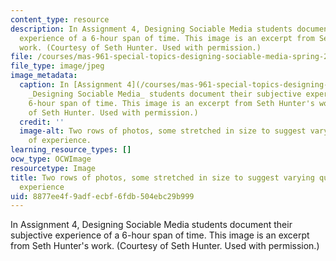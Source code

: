 ```yaml
---
content_type: resource
description: In Assignment 4, Designing Sociable Media students document their subjective
  experience of a 6-hour span of time. This image is an excerpt from Seth Hunter's
  work. (Courtesy of Seth Hunter. Used with permission.)
file: /courses/mas-961-special-topics-designing-sociable-media-spring-2008/8877ee4f9adfecbf6fdb504ebc29b999_mas-961s08.jpg
file_type: image/jpeg
image_metadata:
  caption: In [Assignment 4](/courses/mas-961-special-topics-designing-sociable-media-spring-2008/pages/assignments/_index),
    _Designing Sociable Media_ students document their subjective experience of a
    6-hour span of time. This image is an excerpt from Seth Hunter's work. (Courtesy
    of Seth Hunter. Used with permission.)
  credit: ''
  image-alt: Two rows of photos, some stretched in size to suggest varying qualities
    of experience.
learning_resource_types: []
ocw_type: OCWImage
resourcetype: Image
title: Two rows of photos, some stretched in size to suggest varying qualities of
  experience
uid: 8877ee4f-9adf-ecbf-6fdb-504ebc29b999
---
```

In Assignment 4, Designing Sociable Media students document their subjective experience of a 6-hour span of time. This image is an excerpt from Seth Hunter's work. (Courtesy of Seth Hunter. Used with permission.)

